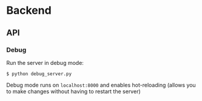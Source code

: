 # Backend

## API

### Debug

Run the server in debug mode:
```
$ python debug_server.py
```

Debug mode runs on `localhost:8000` and enables hot-reloading (allows you to
make changes without having to restart the server)
